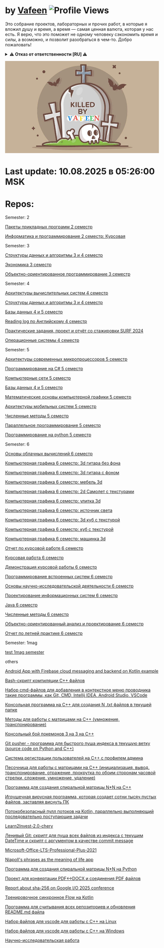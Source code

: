 # by [Vafeen](https://github.com/vafeen) ![Profile Views](https://komarev.com/ghpvc/?username=vafeenLabs&label=Profile%20views&color=0e75b6&style=flat)

Это собрание проектов, лабораторных и прочих работ, в которые я вложил душу и время, а время — самая ценная валюта, которая у нас есть. Я верю, что это поможет не одному человеку сэкономить время и силы, а возможно, и позволит разобраться в чем-то. Добро пожаловать!

<details>
<summary><b>⚠️ Отказ от ответственности [RU] ⚠️</b></summary>

## 1. Отсутствие гарантий
Все материалы в репозиториях данной организации предоставляются **"КАК ЕСТЬ"** без каких-либо гарантий. Автор не дает никаких заверений относительно:
- Полноты, точности или надежности материалов данной организации
- Пригодности для каких-либо конкретных целей
- Отсутствия ошибок или дефектов

## 2. Ограничение ответственности
**Автор не несет ответственности** за:
- Прямые, косвенные, случайные или последующие убытки
- Потерю данных, прибыли или бизнес-возможностей
- Проблемы с безопасностью или сбои систем возникшие в результате использования этих материалов
- Иные проблемы от использования материалов данной организации

## 3. Ваша ответственность
Используя эти материалы, вы соглашаетесь:
- Проводить собственные проверки безопасности и тестирование
- Принимать на себя все риски, связанные с использованием
- Нести полную ответственность за любые последствия

## 4. Условия лицензии
Весь код распространяется под лицензией Apache 2.0, если в конкретном репозитории не указана другая.

![Disclaimer](https://img.shields.io/badge/❗-Отказ_от_ответственности-critical)
![No Liability](https://img.shields.io/badge/🚫-Нет_ответственности-red)
![Use Carefully](https://img.shields.io/badge/⚠️-Используйте_осторожно-yellow)

> Последнее обновление: 09.06.2025
</details>

![](vafeen.jpg)


# Last update: 10.08.2025 в 05:26:00 MSK

# Repos:

Semester: 2

[Пакеты прикладных программ 2 семестр](https://github.com/vafeenLabs/application-software-packages_2-semester)

[Информатика и программирование 2 семестр: Курсовая](https://github.com/vafeenLabs/computer-science-and-programming_2-semester)

Semester: 3

[Структуры данных и алгоритмы 3 и 4 семестр](https://github.com/vafeenLabs/data-structures-and-algorithms_3-4-semester)

[Экономика 3 семестр](https://github.com/vafeenLabs/economy-presentation_3-semester)

[Объектно-ориентированное программирование 3 семестр](https://github.com/vafeenLabs/OOP_3-semester)

Semester: 4

[Архитектуры вычислительных систем 4 семестр](https://github.com/vafeenLabs/architecture-of-computing-systems_4-semester)

[Структуры данных и алгоритмы 3 и 4 семестр](https://github.com/vafeenLabs/data-structures-and-algorithms_3-4-semester)

[Базы данных 4 и 5 семестр](https://github.com/vafeenLabs/db_4-5-semester)

[Reading log по Английскому 4 семестр](https://github.com/vafeenLabs/english-reading-log_4-semester)

[Практические задания, проект и отчёт со стажировки SURF 2024](https://github.com/vafeenLabs/internship-surf_4-semester)

[Операционные системы 4 семестр](https://github.com/vafeenLabs/OS_4-semester)

Semester: 5

[Архитектуры современных микропроцессоров 5 семестр](https://github.com/vafeenLabs/architecture-of-modern-microprocessors_5-semester)

[Программирование на C# 5 семестр](https://github.com/vafeenLabs/c-sharp_5-semester)

[Компьютерные сети 5 семестр](https://github.com/vafeenLabs/computer-networks_5-semester)

[Базы данных 4 и 5 семестр](https://github.com/vafeenLabs/db_4-5-semester)

[Математические основы компьютерной графики 5 семестр](https://github.com/vafeenLabs/mathematical-foundations-of-computer-graphics_5-semester)

[Архитектуры мобильных систем 5 семестр](https://github.com/vafeenLabs/mobile-device-architectures_5-semester)

[Численные методы 5 семестр](https://github.com/vafeenLabs/numerical-methods_5-semester)

[Параллельное программирование 5 семестр](https://github.com/vafeenLabs/parallel-programming_5-semester)

[Программирование на python 5 семестр](https://github.com/vafeenLabs/python_5-semester)

Semester: 6

[Основы облачных вычислений 6 семестр](https://github.com/vafeenLabs/cloud-computing-basics_6-semester)

[Компьютерная графика 6 семестр: 3d гитара без фона](https://github.com/vafeenLabs/computer-graphics-guitar-without-background_6-semester)

[Компьютерная графика 6 семестр: 3d гитара с фоном](https://github.com/vafeenLabs/computer-graphics-guitar_6-semester)

[Компьютерная графика 6 семестр: мебель 3d](https://github.com/vafeenLabs/computer-graphics-mebel_6-semester)

[Компьютерная графика 6 семестр: 2d Самолет с текстурами](https://github.com/vafeenLabs/computer-graphics-plane_6-semester)

[Компьютерная графика 6 семестр: улитка 3d](https://github.com/vafeenLabs/computer-graphics-snail_6-semester)

[Компьютерная графика 6 семестр: источник света](https://github.com/vafeenLabs/computer-graphics-spotlight_6-semester)

[Компьютерная графика 6 семестр: 3d куб с текстурой](https://github.com/vafeenLabs/computer-graphics-texture-cube_6-semester)

[Компьютерная графика 6 семестр: куб с текстурой](https://github.com/vafeenLabs/computer-graphics-texture-square_6-semester)

[Компьютерная графика 6 семестр: машинка 3d](https://github.com/vafeenLabs/computer-graphics-truck_6-semester)

[Отчет по курсовой работе 6 семестр](https://github.com/vafeenLabs/coursework-report_6-semester)

[Курсовая работа 6 семестр](https://github.com/vafeenLabs/Coursework_6-semester)

[Демонстрация курсовой работы 6 семестр](https://github.com/vafeenLabs/demo-coursework_6-semester)

[Программирование встроенных систем 6 семестр](https://github.com/vafeenLabs/embedded-System-programming_6-semester)

[Основы научно-исследовательской деятельности 6 семестр](https://github.com/vafeenLabs/fundamentals-of-scientific-research-activities_6-semester)

[Проектирование информационных систем 6 семестр](https://github.com/vafeenLabs/information-systems-design_6-semester)

[Java 6 семестр](https://github.com/vafeenLabs/java_6-semester)

[Численные методы 6 семестр](https://github.com/vafeenLabs/numerical-methods_6-semester)

[Объектно-ориентированный анализ и проектирование 6 семестр](https://github.com/vafeenLabs/object-oriented-analysis-and-design_6-semester)

[Отчет по летней практике 6 семестр](https://github.com/vafeenLabs/summer-practice-surf_6-semester)

Semester: 1mag

[test 1mag semester](https://github.com/vafeenLabs/test_1mag-semester)

others

[Android App with Firebase cloud messaging and backend on Kotlin example](https://github.com/vafeenLabs/Android-FCM-with-Kotlin-Backend-example)

[Bash-скрипт компиляции С++ файлов](https://github.com/vafeenLabs/bash-cpp-compiler)

[Набор cmd-файлов для добавления в контекстное меню проводника такие программы, как Git, CMD, Intellij IDEA, Android Studio, VSCode](https://github.com/vafeenLabs/cmd-install)

[Консольная программа на C++ для создания N .txt файлов в текущей папке](https://github.com/vafeenLabs/cpp-file-creator)

[Методы для работы с матрицами на С++ (умножение, транспонирование)](https://github.com/vafeenLabs/cpp-methods-for-matrix)

[Консольный бой покемонов 3 на 3 на С++](https://github.com/vafeenLabs/cpp-pockemon-fights)

[Git pusher - программа для быстрого пуша индекса в текущую ветку (source code on Python and C++)](https://github.com/vafeenLabs/cpp-py-gitpusher)

[Система регистрации пользователей на С++ с профилем админа](https://github.com/vafeenLabs/cpp-registratrion-system)

[Песочница для работы с матрицами на С++ (инициализация, вывод, транспонирование, отражение, прокрутка по обоим сторонам часовой стрелки, сложение, умножение, удаление)](https://github.com/vafeenLabs/cpp-sandbox-matrix-calculator)

[Программа для создания спиральной матрицы N*N на C++](https://github.com/vafeenLabs/cpp-spiral)

[Игрушечная вирусная программа, которая создает сотни тысяч пустых файлов, заставляя виснуть ПК](https://github.com/vafeenLabs/cpp-virus-filecreator)

[Потокобезопасный пулл потоков на Kotlin, параллельно выполняющий последовательно поступающие задачи](https://github.com/vafeenLabs/kotlin-threads)

[Learn2Invest-2.0-chery](https://github.com/vafeenLabs/learn2Invest-2.0-chery)

[Ленивый Git: скрипт для пуша всех файлов из индекса с текущим DateTime и скрипт с аргументом в качестве commit message](https://github.com/vafeenLabs/linux-git-pusher)

[Microsoft-Office-LTS-Professional-Plus-2021](https://github.com/vafeenLabs/Microsoft-Office-LTS-Professional-Plus-2021)

[Niapoll's phrases as the meaning of life app](https://github.com/vafeenLabs/niapolls-phrases-as-the-meaning-of-life)

[Программа для создания спиральной матрицы N*N на Python](https://github.com/vafeenLabs/py-spiral)

[Проект для конвертации PDF<->DOCX и соединения PDF файлов](https://github.com/vafeenLabs/python-pdf-helpers)

[Report about sha-256 on Google I/O 2025 conference](https://github.com/vafeenLabs/SHA256-report-for-Google-IO-2025)

[Тренировочное синхронное Flow на Kotlin](https://github.com/vafeenLabs/SynchronousFlowKt)

[Программа для считывания всех репозиториев и обновления README.md файла](https://github.com/vafeenLabs/update-repos-kotlin)

[Набор файлов для vscode для работы с С++ на Linux](https://github.com/vafeenLabs/vscode-for-cpp-linux)

[Набор файлов для vscode для работы с С++ на Windows](https://github.com/vafeenLabs/vscode-for-cpp-windows)

[Научно-исследовательская работа](https://github.com/vafeenLabs/VSU-scientific-activities)

